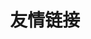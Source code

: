 ---
friends: true
title: 友情链接
description: L0v3ch4n的朋友们
permalink: /friends/
list:
  -
    name: Dawn_whisper
    link: https://dawn-whisper.top/
    avatar: https://q.qlogo.cn/headimg_dl?dst_uin=860551974&spec=640&img_type=jpg
    desc: 全栈的神！
  -
    name: ShenFan
    link: https://shenfan.top/
    avatar: https://q.qlogo.cn/headimg_dl?dst_uin=2261611351&spec=640&img_type=jpg
    desc: ACM与CTF的双修fw，屎山制造者，喜欢整烂活。
  -
    name: c10uds
    link: https://c10uds.github.io/
    avatar: https://q.qlogo.cn/headimg_dl?dst_uin=2295040368&spec=640&img_type=jpg
    desc: 总有人间一两风，吹我十万八千梦。
  -
    name: m0feng
    link: https://www.cnblogs.com/m0feng
    avatar: https://q.qlogo.cn/headimg_dl?dst_uin=2419843305&spec=640&img_type=jpg
    desc: Cryptography and Fans of dw.
  -
    name: cafébabe
    link: https://blog.cafebabe.top
    avatar: https://q.qlogo.cn/headimg_dl?dst_uin=491494736&spec=640&img_type=jpg
    desc: 开发的神！
  - 
    name: PeaceSheep
    link: https://blog.peacesheep.xyz
    avatar: https://q.qlogo.cn/headimg_dl?dst_uin=1553770945&spec=640&img_type=jpg
    desc: 亚宁哥哥
---